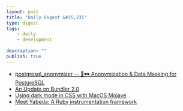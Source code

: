 ```yaml
---
layout: post
title: "Daily Digest &#35;235"
type: digest
tags: 
    - daily
    - development
    
description: ""
publish: true
---
```


- [postgresql_anonymizer -- 🐘🕶️ Anonymization & Data Masking for PostgreSQL](https://gitlab.com/daamien/postgresql_anonymizer)
- [An Update on Bundler 2.0](https://bundler.io/blog/2018/11/04/an-update-on-bundler-2.html)
- [Using dark mode in CSS with MacOS Mojave](https://paulmillr.com/posts/using-dark-mode-in-css/)
- [Meet Yabeda: A Ruby instrumentation framework](https://evilmartians.com/chronicles/meet-yabeda-modular-framework-for-instrumenting-ruby-applications)
